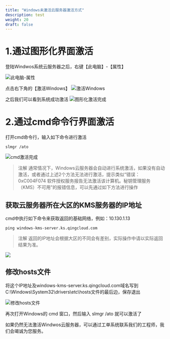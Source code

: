 ```yaml
---
title: "Windows未激活云服务器激活方式"
description: test
weight: 20
draft: false
---
```




# 1.通过图形化界面激活

登陆Windwos系统云服务器之后，右键【此电脑】-【属性】

![此电脑-属性](../../_images/activation_of_winOS_1.png)

点击右下角的【激活Windows】
![激活Windows](../../_images/activation_of_winOS_2.png)

之后我们可以看到系统成功激活
![图形化激活完成](../../_images/activation_of_winOS_3.png)

# 2.通过cmd命令行界面激活

打开cmd命令行，输入如下命令进行激活
```
slmgr /ato
```
![cmd激活完成](../../_images/activation_of_winOS_4.png)

>注解
>通常情况下，Windows云服务器会自动进行系统激活，如果没有自动激活，或者通过上述2个方法无法进行激活，提示类似“错误：0xC004F074 软件授权服务报告无法激活该计算机。秘钥管理服务（KMS）不可用”的报错信息，可以先通过如下方法进行操作

## 获取云服务器所在大区的KMS服务器的IP地址

cmd中执行如下命令来获取返回的基础网络，例如：10.130.1.13
```
ping windows-kms-server.ks.qingcloud.com
```

>注解
>返回的IP地址会根据大区的不同会有差别，实际操作中请以实际返回结果为准。

![](../../_images/activation_of_winOS_5.png)

## 修改hosts文件

将这个IP地址及windows-kms-server.ks.qingcloud.com域名写到C:\Windows\System32\drivers\etc\hosts文件的最后边，保存退出

![修改hosts文件](../../_images/activation_of_winOS_6.png)

再次打开Windows的 cmd 窗口，然后输入 slmgr /ato 就可以激活了

如果仍然无法激活Windwos云服务器，可以通过工单系统联系我们的工程师，我们会竭诚为您服务。
